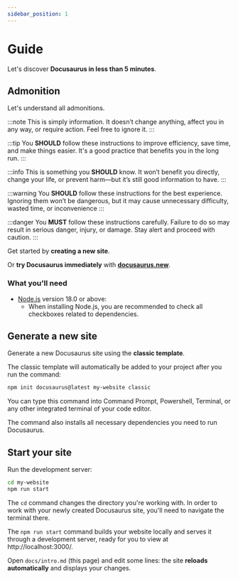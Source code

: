 ```yaml
---
sidebar_position: 1
---
```


# Guide

Let's discover **Docusaurus in less than 5 minutes**.

## Admonition

Let's understand all admonitions.

:::note
This is simply information. It doesn’t change anything, affect you in any way, or require action. Feel free to ignore it.
:::

:::tip
You **SHOULD** follow these instructions to improve efficiency, save time, and make things easier. It's a good practice that benefits you in the long run.
:::

:::info
This is something you **SHOULD** know. It won’t benefit you directly, change your life, or prevent harm—but it’s still good information to have.
:::

:::warning
You **SHOULD** follow these instructions for the best experience. Ignoring them won’t be dangerous, but it may cause unnecessary difficulty, wasted time, or inconvenience
:::

:::danger
You **MUST** follow these instructions carefully. Failure to do so may result in serious danger, injury, or damage. Stay alert and proceed with caution.
:::

Get started by **creating a new site**.

Or **try Docusaurus immediately** with **[docusaurus.new](https://docusaurus.new)**.

### What you'll need

- [Node.js](https://nodejs.org/en/download/) version 18.0 or above:
  - When installing Node.js, you are recommended to check all checkboxes related to dependencies.

## Generate a new site

Generate a new Docusaurus site using the **classic template**.

The classic template will automatically be added to your project after you run the command:

```bash
npm init docusaurus@latest my-website classic
```

You can type this command into Command Prompt, Powershell, Terminal, or any other integrated terminal of your code editor.

The command also installs all necessary dependencies you need to run Docusaurus.

## Start your site

Run the development server:

```bash
cd my-website
npm run start
```

The `cd` command changes the directory you're working with. In order to work with your newly created Docusaurus site, you'll need to navigate the terminal there.

The `npm run start` command builds your website locally and serves it through a development server, ready for you to view at http://localhost:3000/.

Open `docs/intro.md` (this page) and edit some lines: the site **reloads automatically** and displays your changes.
